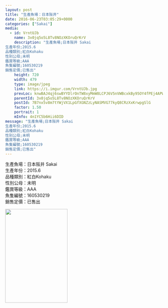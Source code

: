 ```yaml
---
layout: post
title: "生產魚場：日本阪井" 
date: 2016-06-23T03:05:29+0000 
categories: ["Sakai"] 
media:
  - id: VrntUJb
    name: 3x0jq5o5L8Tv8NOzXKOruQrKrV
    description: "生產魚場;日本阪井 Sakai
生產年份;2015.6
品種類別;紅白Kohaku
性別公母;未明
鑑賞等級;AAA
魚隻編號;160530219
銷售定價;已售出"   
    height: 720
    width: 479
    type: image/jpeg
    link: https://i.imgur.com/VrntUJb.jpg
    prevLoc: knwBAJ4qj6swBYYDlrOnTW8xyMmW8LCPJ6V5nVWBcxkBy95OY4fPEj4APWP8cgNG3r1Bkvi4EMyYKW9xc1D4vJQG8lUwkk6O5ZB4UvwzN1A3kDu6PA9OjMjwC67KyDLBJqHWxppwN7Xrtz3P9gKq22cNGkrZK5D6HxLKo2669JHmwZBMGooJs3r91B39BYHVQ9D8rw5Qcn7YkK1wM5sMlPwjNAkKcvVN2ARO86F92myjG96YuwR5QVj5OWsNZzMKG6pK
    parentId: 3x0jq5o5L8Tv8NOzXKOruQrKrV
    postId: 7B7nx5v8m7tYWjVX1LpGfXGNZzLyNASMVG77kyQ8CRzXxKrwpgSlG
    factor: 1.50
    portrait: 1
    mInfo: 4n1YC5b6Hii6DID
message: "生產魚場;日本阪井 Sakai  
生產年份;2015.6  
品種類別;紅白Kohaku  
性別公母;未明  
鑑賞等級;AAA  
魚隻編號;160530219  
銷售定價;已售出"
---
```


生產魚場：日本阪井 Sakai  
生產年份：2015.6  
品種類別：紅白Kohaku  
性別公母：未明  
鑑賞等級：AAA  
魚隻編號：160530219  
銷售定價：已售出


[//]: #media:  
<a href="https://i.imgur.com/VrntUJb.jpg"><img src="https://i.imgur.com/VrntUJb.jpg" height="300" width="199" /></a> 
 
